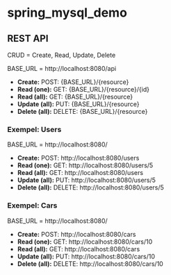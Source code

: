 # spring_mysql_demo

## REST API

CRUD = Create, Read, Update, Delete

BASE_URL = http://localhost:8080/api
- **Create:** POST: {BASE_URL}/{resource}
- **Read (one):** GET: {BASE_URL}/{resource}/{id}
- **Read (all):** GET: {BASE_URL}/{resource}
- **Update (all):** PUT: {BASE_URL}/{resource}
- **Delete (all):** DELETE: {BASE_URL}/{resource}

### Exempel: Users

BASE_URL = http://localhost:8080/
- **Create:** POST: http://localhost:8080/users
- **Read (one):** GET: http://localhost:8080/users/5
- **Read (all):** GET: http://localhost:8080/users
- **Update (all):** PUT: http://localhost:8080/users/5
- **Delete (all):** DELETE: http://localhost:8080/users/5

### Exempel: Cars

BASE_URL = http://localhost:8080/
- **Create:** POST: http://localhost:8080/cars
- **Read (one):** GET: http://localhost:8080/cars/10
- **Read (all):** GET: http://localhost:8080/cars
- **Update (all):** PUT: http://localhost:8080/cars/10
- **Delete (all):** DELETE: http://localhost:8080/cars/10



